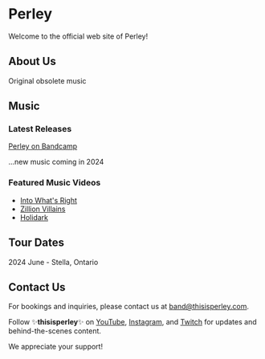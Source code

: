 # Perley

Welcome to the official web site of Perley!

## About Us

Original obsolete music

## Music

### Latest Releases

[Perley on Bandcamp](https://perley.bandcamp.com/)

...new music coming in 2024

### Featured Music Videos

- [Into What's Right](https://youtu.be/lVJpZ1u7jW4)
- [Zillion Villains](https://youtu.be/2iLri7YCZUc)
- [Holidark](https://youtu.be/bb-sfQGfWbU)

## Tour Dates

2024 June - Stella, Ontario

## Contact Us

For bookings and inquiries, please contact us at <band@thisisperley.com>.

Follow ✨**thisisperley**✨ on [YouTube](https://www.youtube.com/@thisisperley), [Instagram](https://www.instagram.com/thisisperley), and [Twitch](https://www.twitch.tv/thisisperley) for updates and behind-the-scenes content.

We appreciate your support!
